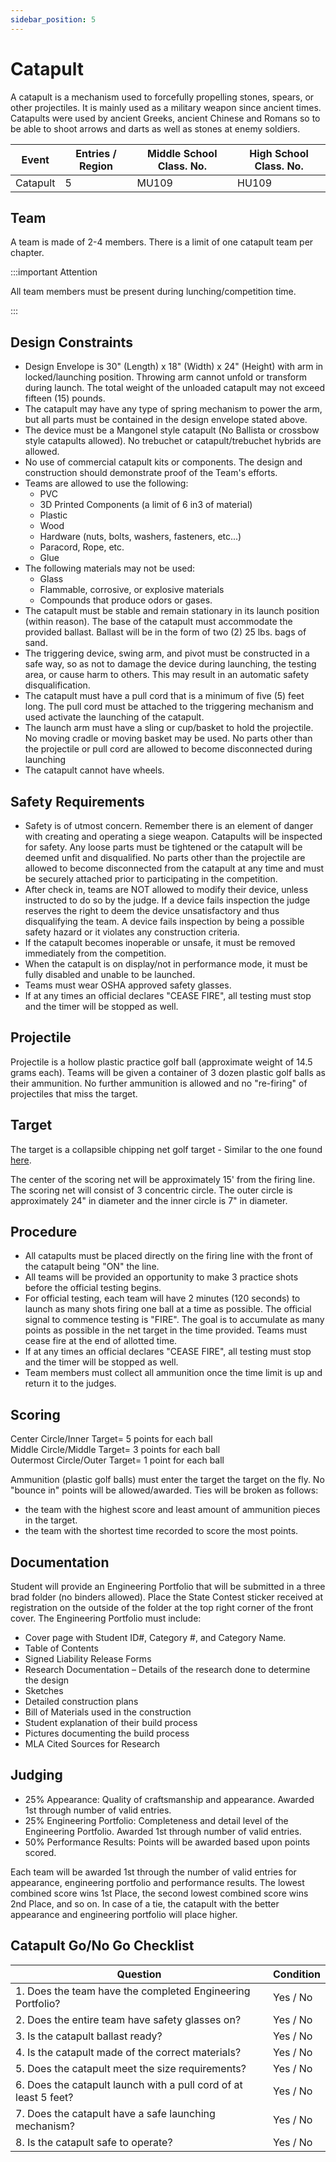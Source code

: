 ```yaml
---
sidebar_position: 5
---
```


# Catapult

A catapult is a mechanism used to forcefully propelling stones, spears, or other projectiles. It is mainly used as a military weapon since ancient times. Catapults were used by ancient Greeks, ancient Chinese and Romans so to be able to shoot arrows and darts as well as stones at enemy soldiers.

| Event    | Entries / Region | Middle School Class. No. | High School Class. No. |
| -------- | ---------------- | ------------------------ | ---------------------- |
| Catapult | 5                | MU109                    | HU109                  |

## Team

A team is made of 2-4 members. There is a limit of one catapult team per chapter.

:::important Attention

All team members must be present during lunching/competition time.

:::

## Design Constraints

- Design Envelope is 30" (Length) x 18" (Width) x 24" (Height) with arm in locked/launching position. Throwing arm cannot unfold or transform during launch. The total weight of the unloaded catapult may not exceed fifteen (15) pounds.
- The catapult may have any type of spring mechanism to power the arm, but all parts must be contained in the design envelope stated above.
- The device must be a Mangonel style catapult (No Ballista or crossbow style catapults allowed). No trebuchet or catapult/trebuchet hybrids are allowed.
- No use of commercial catapult kits or components. The design and construction should demonstrate proof of the Team's efforts.
- Teams are allowed to use the following:
  - PVC
  - 3D Printed Components (a limit of 6 in3 of material)
  - Plastic
  - Wood
  - Hardware (nuts, bolts, washers, fasteners, etc...)
  - Paracord, Rope, etc.
  - Glue
- The following materials may not be used:
  - Glass
  - Flammable, corrosive, or explosive materials
  - Compounds that produce odors or gases.
- The catapult must be stable and remain stationary in its launch position (within reason). The base of the catapult must accommodate the provided ballast. Ballast will be in the form of two (2) 25 lbs. bags of sand.
- The triggering device, swing arm, and pivot must be constructed in a safe way, so as not to damage the device during launching, the testing area, or cause harm to others. This may result in an automatic safety disqualification.
- The catapult must have a pull cord that is a minimum of five (5) feet long. The pull cord must be attached to the triggering mechanism and used activate the launching of the catapult.
- The launch arm must have a sling or cup/basket to hold the projectile. No moving cradle or moving basket may be used. No parts other than the projectile or pull cord are allowed to become disconnected during launching
- The catapult cannot have wheels.

## Safety Requirements

- Safety is of utmost concern. Remember there is an element of danger with creating and operating a siege weapon. Catapults will be inspected for safety. Any loose parts must be tightened or the catapult will be deemed unfit and disqualified. No parts other than the projectile are allowed to become disconnected from the catapult at any time and must be securely attached prior to participating in the competition.
- After check in, teams are NOT allowed to modify their device, unless instructed to do so by the judge. If a device fails inspection the judge reserves the right to deem the device unsatisfactory and thus disqualifying the team. A device fails inspection by being a possible safety hazard or it violates any construction criteria.
- If the catapult becomes inoperable or unsafe, it must be removed immediately from the competition.
- When the catapult is on display/not in performance mode, it must be fully disabled and unable to be launched.
- Teams must wear OSHA approved safety glasses.
- If at any times an official declares "CEASE FIRE", all testing must stop and the timer will be stopped as well.

## Projectile

Projectile is a hollow plastic practice golf ball (approximate weight of 14.5 grams each). Teams will be given a container of 3 dozen plastic golf balls as their ammunition. No further ammunition is allowed and no "re-firing" of projectiles that miss the target.

## Target

The target is a collapsible chipping net golf target - Similar to the one found [here](https://www.amazon.com/JEF-World-Golf-Collapsible-Chipping/dp/B006ZD19F6/ref=sr_1_11?crid=17AKR47EL8XAL&keywords=chipping+net&qid=1661959069&s=sporting-goods&sprefix=chipping+net%2Csporting%2C113&sr=1-11).

The center of the scoring net will be approximately 15' from the firing line. The scoring net will consist of 3 concentric circle. The outer circle is approximately 24" in diameter and the inner circle is 7" in diameter.

## Procedure

- All catapults must be placed directly on the firing line with the front of the catapult being "ON" the line.
- All teams will be provided an opportunity to make 3 practice shots before the official testing begins.
- For official testing, each team will have 2 minutes (120 seconds) to launch as many shots firing one ball at a time as possible. The official signal to commence testing is "FIRE". The goal is to accumulate as many points as possible in the net target in the time provided. Teams must cease fire at the end of allotted time.
- If at any times an official declares "CEASE FIRE", all testing must stop and the timer will be stopped as well.
- Team members must collect all ammunition once the time limit is up and return it to the judges.

## Scoring

Center Circle/Inner Target= 5 points for each ball  
Middle Circle/Middle Target= 3 points for each ball  
Outermost Circle/Outer Target= 1 point for each ball

Ammunition (plastic golf balls) must enter the target the target on the fly. No "bounce in" points will be allowed/awarded. Ties will be broken as follows:

- the team with the highest score and least amount of ammunition pieces in the target.
- the team with the shortest time recorded to score the most points.

## Documentation

Student will provide an Engineering Portfolio that will be submitted in a three brad folder (no binders allowed). Place the State Contest sticker received at registration on the outside of the folder at the top right corner of the front cover. The Engineering Portfolio must include:

- Cover page with Student ID#, Category #, and Category Name.
- Table of Contents
- Signed Liability Release Forms
- Research Documentation – Details of the research done to determine the design
- Sketches
- Detailed construction plans
- Bill of Materials used in the construction
- Student explanation of their build process
- Pictures documenting the build process
- MLA Cited Sources for Research

## Judging

- 25% Appearance: Quality of craftsmanship and appearance. Awarded 1st through number of valid entries.
- 25% Engineering Portfolio: Completeness and detail level of the Engineering Portfolio. Awarded 1st through number of valid entries.
- 50% Performance Results: Points will be awarded based upon points scored.

Each team will be awarded 1st through the number of valid entries for appearance, engineering portfolio and performance results. The lowest combined score wins 1st Place, the second lowest combined score wins 2nd Place, and so on. In case of a tie, the catapult with the better appearance and engineering portfolio will place higher.

## Catapult Go/No Go Checklist

| Question                                                         | Condition |
| ---------------------------------------------------------------- | --------- |
| 1. Does the team have the completed Engineering Portfolio?       | Yes / No  |
| 2. Does the entire team have safety glasses on?                  | Yes / No  |
| 3. Is the catapult ballast ready?                                | Yes / No  |
| 4. Is the catapult made of the correct materials?                | Yes / No  |
| 5. Does the catapult meet the size requirements?                 | Yes / No  |
| 6. Does the catapult launch with a pull cord of at least 5 feet? | Yes / No  |
| 7. Does the catapult have a safe launching mechanism?            | Yes / No  |
| 8. Is the catapult safe to operate?                              | Yes / No  |
